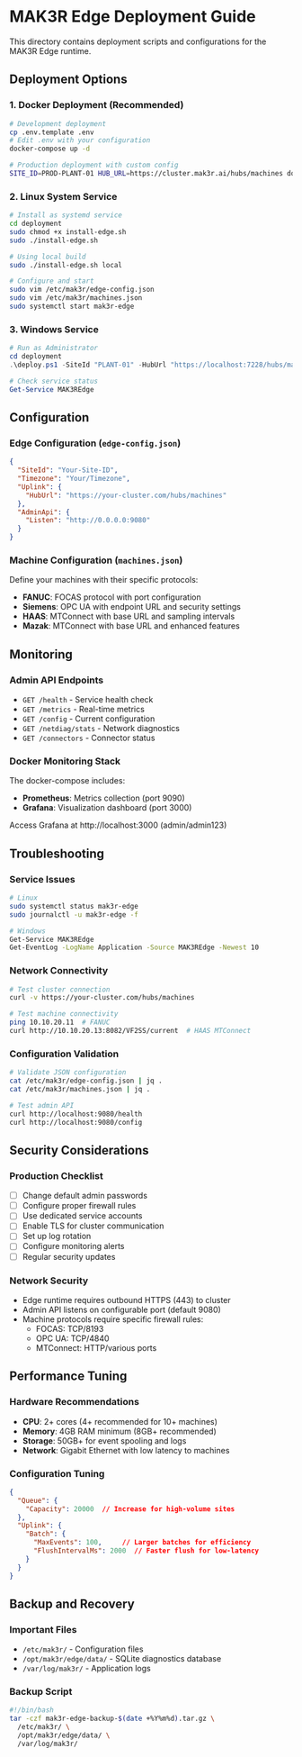 # MAK3R Edge Deployment Guide

This directory contains deployment scripts and configurations for the MAK3R Edge runtime.

## Deployment Options

### 1. Docker Deployment (Recommended)

```bash
# Development deployment
cp .env.template .env
# Edit .env with your configuration
docker-compose up -d

# Production deployment with custom config
SITE_ID=PROD-PLANT-01 HUB_URL=https://cluster.mak3r.ai/hubs/machines docker-compose up -d
```

### 2. Linux System Service

```bash
# Install as systemd service
cd deployment
sudo chmod +x install-edge.sh
sudo ./install-edge.sh

# Using local build
sudo ./install-edge.sh local

# Configure and start
sudo vim /etc/mak3r/edge-config.json
sudo vim /etc/mak3r/machines.json  
sudo systemctl start mak3r-edge
```

### 3. Windows Service

```powershell
# Run as Administrator
cd deployment
.\deploy.ps1 -SiteId "PLANT-01" -HubUrl "https://localhost:7228/hubs/machines" -Development

# Check service status
Get-Service MAK3REdge
```

## Configuration

### Edge Configuration (`edge-config.json`)

```json
{
  "SiteId": "Your-Site-ID",
  "Timezone": "Your/Timezone", 
  "Uplink": {
    "HubUrl": "https://your-cluster.com/hubs/machines"
  },
  "AdminApi": {
    "Listen": "http://0.0.0.0:9080"
  }
}
```

### Machine Configuration (`machines.json`)

Define your machines with their specific protocols:

- **FANUC**: FOCAS protocol with port configuration
- **Siemens**: OPC UA with endpoint URL and security settings  
- **HAAS**: MTConnect with base URL and sampling intervals
- **Mazak**: MTConnect with base URL and enhanced features

## Monitoring

### Admin API Endpoints

- `GET /health` - Service health check
- `GET /metrics` - Real-time metrics
- `GET /config` - Current configuration
- `GET /netdiag/stats` - Network diagnostics
- `GET /connectors` - Connector status

### Docker Monitoring Stack

The docker-compose includes:
- **Prometheus**: Metrics collection (port 9090)
- **Grafana**: Visualization dashboard (port 3000)

Access Grafana at http://localhost:3000 (admin/admin123)

## Troubleshooting

### Service Issues

```bash
# Linux
sudo systemctl status mak3r-edge
sudo journalctl -u mak3r-edge -f

# Windows  
Get-Service MAK3REdge
Get-EventLog -LogName Application -Source MAK3REdge -Newest 10
```

### Network Connectivity

```bash
# Test cluster connection
curl -v https://your-cluster.com/hubs/machines

# Test machine connectivity
ping 10.10.20.11  # FANUC
curl http://10.10.20.13:8082/VF2SS/current  # HAAS MTConnect
```

### Configuration Validation

```bash
# Validate JSON configuration
cat /etc/mak3r/edge-config.json | jq .
cat /etc/mak3r/machines.json | jq .

# Test admin API
curl http://localhost:9080/health
curl http://localhost:9080/config
```

## Security Considerations

### Production Checklist

- [ ] Change default admin passwords
- [ ] Configure proper firewall rules
- [ ] Use dedicated service accounts
- [ ] Enable TLS for cluster communication
- [ ] Set up log rotation
- [ ] Configure monitoring alerts
- [ ] Regular security updates

### Network Security

- Edge runtime requires outbound HTTPS (443) to cluster
- Admin API listens on configurable port (default 9080)
- Machine protocols require specific firewall rules:
  - FOCAS: TCP/8193
  - OPC UA: TCP/4840
  - MTConnect: HTTP/various ports

## Performance Tuning

### Hardware Recommendations

- **CPU**: 2+ cores (4+ recommended for 10+ machines)
- **Memory**: 4GB RAM minimum (8GB+ recommended)
- **Storage**: 50GB+ for event spooling and logs
- **Network**: Gigabit Ethernet with low latency to machines

### Configuration Tuning

```json
{
  "Queue": {
    "Capacity": 20000  // Increase for high-volume sites
  },
  "Uplink": {
    "Batch": {
      "MaxEvents": 100,     // Larger batches for efficiency
      "FlushIntervalMs": 2000  // Faster flush for low-latency
    }
  }
}
```

## Backup and Recovery

### Important Files

- `/etc/mak3r/` - Configuration files
- `/opt/mak3r/edge/data/` - SQLite diagnostics database  
- `/var/log/mak3r/` - Application logs

### Backup Script

```bash
#!/bin/bash
tar -czf mak3r-edge-backup-$(date +%Y%m%d).tar.gz \
  /etc/mak3r/ \
  /opt/mak3r/edge/data/ \
  /var/log/mak3r/
```
